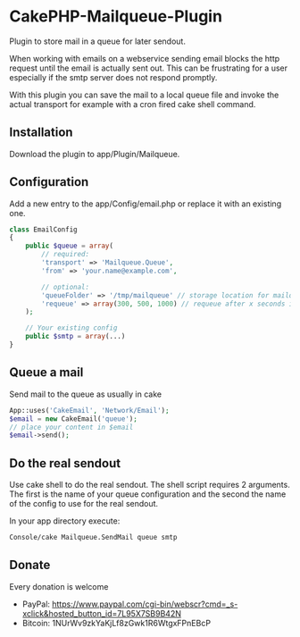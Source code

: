 CakePHP-Mailqueue-Plugin
========================

Plugin to store mail in a queue for later sendout.

When working with emails on a webservice sending email blocks the http request until the email is actually sent out. This can be frustrating for a user especially if the smtp server does not respond promptly.

With this plugin you can save the mail to a local queue file and invoke the actual transport for example with a cron fired cake shell command.

Installation
-------------

Download the plugin to app/Plugin/Mailqueue.

Configuration
-------------

Add a new entry to the app/Config/email.php or replace it with an existing one.

```php
class EmailConfig
{
    public $queue = array(
        // required:
        'transport' => 'Mailqueue.Queue',
        'from' => 'your.name@example.com',

        // optional:
        'queueFolder' => '/tmp/mailqueue' // storage location for mailqueue
        'requeue' => array(300, 500, 1000) // requeue after x seconds in case of an error
    );

    // Your existing config
    public $smtp = array(...)
}
```

Queue a mail
------------

Send mail to the queue as usually in cake

```php
App::uses('CakeEmail', 'Network/Email');
$email = new CakeEmail('queue');
// place your content in $email
$email->send();
```

Do the real sendout
-------------------

Use cake shell to do the real sendout. The shell script requires 2 arguments. The first is the name of your queue configuration and the second the name of the config to use for the real sendout.

In your app directory execute:

```sh
Console/cake Mailqueue.SendMail queue smtp
```

Donate
------
Every donation is welcome

* PayPal: https://www.paypal.com/cgi-bin/webscr?cmd=_s-xclick&hosted_button_id=7L95X7SB9B42N
* Bitcoin: 1NUrWv9zkYaKjLf8zGwk1R6WtgxFPnEBcP
